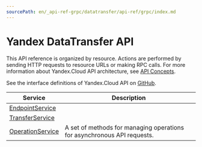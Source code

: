 ```yaml
---
sourcePath: en/_api-ref-grpc/datatransfer/api-ref/grpc/index.md
---
```

# Yandex DataTransfer API
This API reference is organized by resource. Actions are performed by sending HTTP requests to resource URLs or making RPC calls. For more information about Yandex.Cloud API architecture, see [API Concepts](/docs/api-design-guide/).

See the interface definitions of Yandex.Cloud API on [GitHub](https://github.com/yandex-cloud/cloudapi).

Service | Description
--- | ---
[EndpointService](./endpoint_service.md) | 
[TransferService](./transfer_service.md) | 
[OperationService](./operation_service.md) | A set of methods for managing operations for asynchronous API requests.
